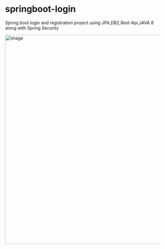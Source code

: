 # springboot-login
Spirng boot login and registration project using JPA,DB2,Rest-Api,JAVA 8 along  with Spring Security



<img width="680" alt="image" src="https://github.com/vikasgithubb/springboot-login/assets/71481058/ebefe871-b8a8-4cc8-aaec-441775fa7d46">

